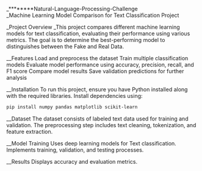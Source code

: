 _********Natural-Language-Processing-Challenge                
_Machine Learning Model Comparison for Text Classification Project 



_Project Overview
_This project compares different machine learning models for text classification, evaluating their performance using various metrics. The goal is to determine the best-performing model to distinguishes between the Fake and Real Data.

__Features
Load and preprocess the dataset
Train multiple classification models
Evaluate model performance using accuracy, precision, recall, and F1 score
Compare model results
Save validation predictions for further analysis

__Installation
To run this project, ensure you have Python installed along with the required libraries. Install dependencies using:

```bash
pip install numpy pandas matplotlib scikit-learn
```

__Dataset
The dataset consists of labeled text data used for training and validation. 
The preprocessing step includes text cleaning, tokenization, and feature extraction.

__Model Training
Uses deep learning models for Text classification.
Implements training, validation, and testing processes.


__Results
Displays accuracy and evaluation metrics.







